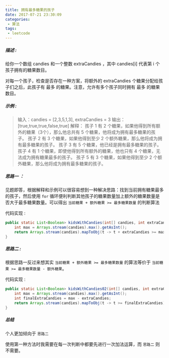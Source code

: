 ```yaml
---
title: 拥有最多糖果的孩子
date: 2017-07-21 23:30:09
categories:
 - 算法
tags:
 - leetcode
---
```


##### 描述 :

给你一个数组 candies 和一个整数 extraCandies ，其中 candies[i] 代表第 i 个孩子拥有的糖果数目。

对每一个孩子，检查是否存在一种方案，将额外的 extraCandies 个糖果分配给孩子们之后，此孩子有 最多 的糖果。注意，允许有多个孩子同时拥有 最多 的糖果数目。

##### 示例 :

> 输入：candies = [2,3,5,1,3], extraCandies = 3
> 输出：[true,true,true,false,true] 
> 解释：
> 孩子 1 有 2 个糖果，如果他得到所有额外的糖果（3个），那么他总共有 5 个糖果，他将成为拥有最多糖果的孩子。
> 孩子 2 有 3 个糖果，如果他得到至少 2 个额外糖果，那么他将成为拥有最多糖果的孩子。
> 孩子 3 有 5 个糖果，他已经是拥有最多糖果的孩子。
> 孩子 4 有 1 个糖果，即使他得到所有额外的糖果，他也只有 4 个糖果，无法成为拥有糖果最多的孩子。
> 孩子 5 有 3 个糖果，如果他得到至少 2 个额外糖果，那么他将成为拥有最多糖果的孩子。

##### 思路一 ：

见题即答，根据解释和示例可以很容易想到一种解决思路：找到当前拥有糖果最多的孩子，然后使用 `for` 循环便利判断其他孩子的糖果数量加上额外的糖果数量是否大于最多糖果数量。可以得出 `当前糖果 + 额外糖果 >= 最多糖果数量` 的判断算法

代码实现 : 

```java
public static List<Boolean> kidsWithCandies(int[] candies, int extraCandies) {
    int max = Arrays.stream(candies).max().getAsInt();
    return Arrays.stream(candies).mapToObj(t -> t + extraCandies >= max).collect(Collectors.toList());
}
```

##### 思路二 :

根据思路一反过来想其实 `当前糖果 + 额外糖果 >= 最多糖果数量` 的算法等价于 `当前糖果 >= 最多糖果数量 - 额外糖果`。

代码实现 :

```java
public static List<Boolean> kidsWithCandies02(int[] candies, int extraCandies) {
    int max = Arrays.stream(candies).max().getAsInt();
    int finalExtraCandies = max - extraCandies;
    return Arrays.stream(candies).mapToObj(t -> t >= finalExtraCandies).collect(Collectors.toList());
}
```

##### 总结

个人更加倾向于 `思路二` 

使用第一种方法时我需要在每一次判断中都要先进行一次加法运算，而 `思路二` 则不需要。

